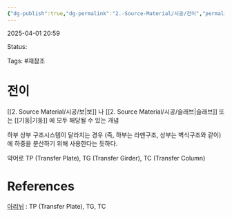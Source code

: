 ```yaml
---
{"dg-publish":true,"dg-permalink":"2.-Source-Material/시공/전이","permalink":"/2.-Source-Material/시공/전이/"}
---
```



2025-04-01 20:59

Status: 

Tags: #재참조 

# 전이
[[2. Source Material/시공/보\|보]] 나 [[2. Source Material/시공/슬래브\|슬래브]] 또는 [[기둥\|기둥]] 에 모두 해당될 수 있는 개념

하부 상부 구조시스템이 달라지는 경우 (즉, 하부는 라멘구조, 상부는 벽식구조와 같이) 에 하중을 분산하기 위해 사용한다는 듯하다.

약어로 TP (Transfer Plate), TG (Transfer Girder), TC (Transfer Column)

# References
[아리뉘](https://m.blog.naver.com/minjoo9318/221286927445?recommendTrackingCode=2) : TP (Transfer Plate), TG, TC